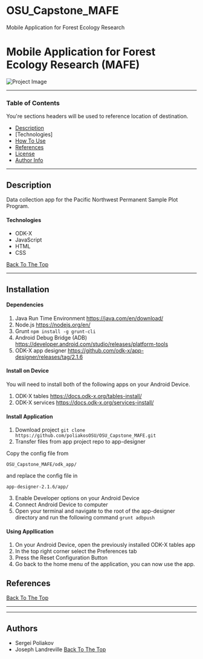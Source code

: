 # OSU_Capstone_MAFE
Mobile Application for Forest Ecology Research
# Mobile Application for Forest Ecology Research (MAFE)

![Project Image](https://scx2.b-cdn.net/gfx/news/2018/europeslostf.jpg)

<!--- > This is a ReadMe template to help save you time and effort. --->

---

### Table of Contents
You're sections headers will be used to reference location of destination.

- [Description](#description)
- [Technologies]
- [How To Use](#how-to-use)
- [References](#references)
- [License](#license)
- [Author Info](#author-info)

---

## Description

Data collection app for the Pacific Northwest Permanent Sample Plot Program.

#### Technologies

- ODK-X
- JavaScript
- HTML
- CSS

[Back To The Top](#read-me-template)

---

<!--- ## How To Use --->

## Installation
#### Dependencies
1. Java Run Time Environment https://java.com/en/download/
2. Node.js https://nodejs.org/en/ 
3. Grunt
`npm install -g grunt-cli`
4. Android Debug Bridge (ADB) https://developer.android.com/studio/releases/platform-tools
5. ODK-X app designer https://github.com/odk-x/app-designer/releases/tag/2.1.6

#### Install on Device 
You will need to install both of the following apps on your Android Device.
1. ODK-X tables https://docs.odk-x.org/tables-install/
2. ODK-X services https://docs.odk-x.org/services-install/

#### Install Application 
1. Download project 
`git clone https://github.com/poliakosOSU/OSU_Capstone_MAFE.git`
2. Transfer files from app project repo to app-designer

Copy the config file from 

`OSU_Capstone_MAFE/odk_app/`

and replace the config file in

`app-designer-2.1.6/app/`

3. Enable Developer options on your Android Device
4. Connect Android Device to computer
5. Open your terminal and navigate to the root of the app-designer directory and run the following command
`grunt adbpush`

#### Using Appllication
1. On your Android Device, open the previously installed ODK-X tables app
2. In the top right corner select the Preferences tab
3. Press the Reset Configuration Button
4. Go back to the home menu of the application, you can now use the app.





## References
[Back To The Top](#read-me-template)

---

<!---## License

MIT License

Copyright (c) [2017] [Sergei Poliakov and Joseph Landreville]

Permission is hereby granted, free of charge, to any person obtaining a copy
of this software and associated documentation files (the "Software"), to deal
in the Software without restriction, including without limitation the rights
to use, copy, modify, merge, publish, distribute, sublicense, and/or sell
copies of the Software, and to permit persons to whom the Software is
furnished to do so, subject to the following conditions:

The above copyright notice and this permission notice shall be included in all
copies or substantial portions of the Software.

THE SOFTWARE IS PROVIDED "AS IS", WITHOUT WARRANTY OF ANY KIND, EXPRESS OR
IMPLIED, INCLUDING BUT NOT LIMITED TO THE WARRANTIES OF MERCHANTABILITY,
FITNESS FOR A PARTICULAR PURPOSE AND NONINFRINGEMENT. IN NO EVENT SHALL THE
AUTHORS OR COPYRIGHT HOLDERS BE LIABLE FOR ANY CLAIM, DAMAGES OR OTHER
LIABILITY, WHETHER IN AN ACTION OF CONTRACT, TORT OR OTHERWISE, ARISING FROM,
OUT OF OR IN CONNECTION WITH THE SOFTWARE OR THE USE OR OTHER DEALINGS IN THE
SOFTWARE.
--->


---

## Authors
- Sergei Poliakov
- Joseph Landreville
[Back To The Top](#read-me-template)
